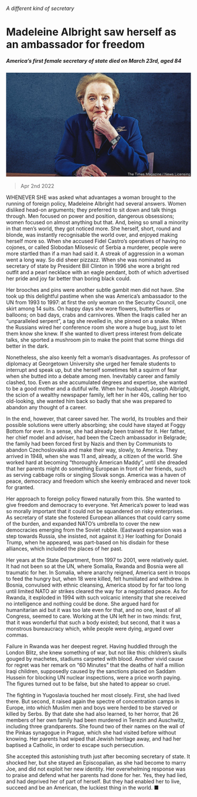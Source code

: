 ###### A different kind of secretary

# Madeleine Albright saw herself as an ambassador for freedom 

##### America’s first female secretary of state died on March 23rd, aged 84 

![image](images/20220402_OBP001_0.jpg) 

> Apr 2nd 2022 

WHENEVER SHE was asked what advantages a woman brought to the running of foreign policy, Madeleine Albright had several answers. Women disliked head-on arguments; they preferred to sit down and talk things through. Men focused on power and position, dangerous obsessions; women focused on almost anything but that. And, being so small a minority in that men’s world, they got noticed more. She herself, short, round and blonde, was instantly recognisable the world over, and enjoyed making herself more so. When she accused Fidel Castro’s operatives of having no cojones, or called Slobodan Milosevic of Serbia a murderer, people were more startled than if a man had said it. A streak of aggression in a woman went a long way. So did sheer pizzazz. When she was nominated as secretary of state by President Bill Clinton in 1996 she wore a bright red outfit and a pearl necklace with an eagle pendant, both of which advertised her pride and joy far better than boring black could.

Her brooches and pins were another subtle gambit men did not have. She took up this delightful pastime when she was America’s ambassador to the UN from 1993 to 1997: at first the only woman on the Security Council, one skirt among 14 suits. On happy days she wore flowers, butterflies or balloons; on bad days, crabs and carnivores. When the Iraqis called her an “unparalleled serpent”, a tag she revelled in, she pinned on a snake. When the Russians wired her conference room she wore a huge bug, just to let them know she knew. If she wanted to divert press interest from delicate talks, she sported a mushroom pin to make the point that some things did better in the dark.


Nonetheless, she also keenly felt a woman’s disadvantages. As professor of diplomacy at Georgetown University she urged her female students to interrupt and speak up, but she herself sometimes felt a squirm of fear when she butted into a debate among men. Inevitably career and family clashed, too. Even as she accumulated degrees and expertise, she wanted to be a good mother and a dutiful wife. When her husband, Joseph Albright, the scion of a wealthy newspaper family, left her in her 40s, calling her too old-looking, she wanted him back so badly that she was prepared to abandon any thought of a career.

In the end, however, that career saved her. The world, its troubles and their possible solutions were utterly absorbing; she could have stayed at Foggy Bottom for ever. In a sense, she had already been trained for it. Her father, her chief model and adviser, had been the Czech ambassador in Belgrade; the family had been forced first by Nazis and then by Communists to abandon Czechoslovakia and make their way, slowly, to America. They arrived in 1948, when she was 11 and, already, a citizen of the world. She worked hard at becoming “thoroughly American Maddy”, until she dreaded that her parents might do something European in front of her friends, such as serving cabbage rolls or singing Slovak songs. America was a haven of peace, democracy and freedom which she keenly embraced and never took for granted.

Her approach to foreign policy flowed naturally from this. She wanted to give freedom and democracy to everyone. Yet America’s power to lead was so morally important that it could not be squandered on risky enterprises. As secretary of state she fostered European alliances that could carry some of the burden, and expanded NATO’s umbrella to cover the new democracies emerging from the Soviet rubble. (Eastward expansion was a step towards Russia, she insisted, not against it.) Her loathing for Donald Trump, when he appeared, was part-based on his disdain for these alliances, which included the places of her past.

Her years at the State Department, from 1997 to 2001, were relatively quiet. It had not been so at the UN, where Somalia, Rwanda and Bosnia were all traumatic for her. In Somalia, where anarchy reigned, America sent in troops to feed the hungry but, when 18 were killed, felt humiliated and withdrew. In Bosnia, convulsed with ethnic cleansing, America stood by for far too long until limited NATO air strikes cleared the way for a negotiated peace. As for Rwanda, it exploded in 1994 with such volcanic intensity that she received no intelligence and nothing could be done. She argued hard for humanitarian aid but it was too late even for that, and no one, least of all Congress, seemed to care. Working at the UN left her in two minds: first, that it was wonderful that such a body existed; but second, that it was a monstrous bureaucracy which, while people were dying, argued over commas.

Failure in Rwanda was her deepest regret. Having huddled through the London Blitz, she knew something of war, but not like this: children’s skulls gouged by machetes, stadiums carpeted with blood. Another vivid cause for regret was her remark on “60 Minutes” that the deaths of half a million Iraqi children, supposedly caused by the sanctions placed on Saddam Hussein for blocking UN nuclear inspections, were a price worth paying. The figures turned out to be false, but she hated to appear so cruel.

The fighting in Yugoslavia touched her most closely. First, she had lived there. But second, it raised again the spectre of concentration camps in Europe, into which Muslim men and boys were herded to be starved or killed by Serbs. By that date she had also learned, to her horror, that 26 members of her own family had been murdered in Terezin and Auschwitz, including three grandparents. She found two of their names on the wall of the Pinkas synagogue in Prague, which she had visited before without knowing. Her parents had wiped that Jewish heritage away, and had her baptised a Catholic, in order to escape such persecution.

She accepted this astonishing truth just after becoming secretary of state. It shocked her, but she stayed an Episcopalian, as she had become to marry Joe, and did not exploit her new identity. Her overwhelming response was to praise and defend what her parents had done for her. Yes, they had lied, and had deprived her of part of herself. But they had enabled her to live, succeed and be an American, the luckiest thing in the world. ■

